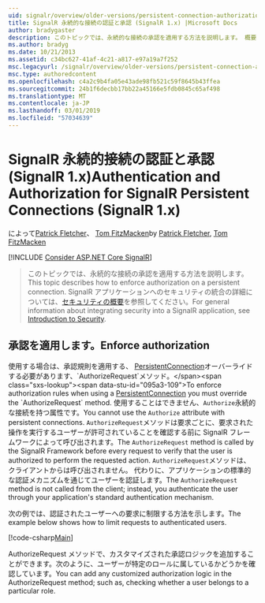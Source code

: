 ```yaml
---
uid: signalr/overview/older-versions/persistent-connection-authorization
title: SignalR 永続的な接続の認証と承認 (SignalR 1.x) |Microsoft Docs
author: bradygaster
description: このトピックでは、永続的な接続の承認を適用する方法を説明します。 概要については、SignalR アプリケーションでは、セキュリティと統合しています.
ms.author: bradyg
ms.date: 10/21/2013
ms.assetid: c34bc627-41af-4c21-a817-e97a19a7f252
msc.legacyurl: /signalr/overview/older-versions/persistent-connection-authorization
msc.type: authoredcontent
ms.openlocfilehash: c4a2c9b4fa05e43ade98fb521c59f8645b43ffea
ms.sourcegitcommit: 24b1f6decbb17bb22a45166e5fdb0845c65af498
ms.translationtype: MT
ms.contentlocale: ja-JP
ms.lasthandoff: 03/01/2019
ms.locfileid: "57034639"
---
```

<a name="authentication-and-authorization-for-signalr-persistent-connections-signalr-1x"></a><span data-ttu-id="095a3-104">SignalR 永続的接続の認証と承認 (SignalR 1.x)</span><span class="sxs-lookup"><span data-stu-id="095a3-104">Authentication and Authorization for SignalR Persistent Connections (SignalR 1.x)</span></span>
====================
<span data-ttu-id="095a3-105">によって[Patrick Fletcher](https://github.com/pfletcher)、 [Tom FitzMacken](https://github.com/tfitzmac)</span><span class="sxs-lookup"><span data-stu-id="095a3-105">by [Patrick Fletcher](https://github.com/pfletcher), [Tom FitzMacken](https://github.com/tfitzmac)</span></span>

[!INCLUDE [Consider ASP.NET Core SignalR](~/includes/signalr/signalr-version-disambiguation.md)]

> <span data-ttu-id="095a3-106">このトピックでは、永続的な接続の承認を適用する方法を説明します。</span><span class="sxs-lookup"><span data-stu-id="095a3-106">This topic describes how to enforce authorization on a persistent connection.</span></span> <span data-ttu-id="095a3-107">SignalR アプリケーションへのセキュリティの統合の詳細については、[セキュリティの概要](index.md)を参照してください。</span><span class="sxs-lookup"><span data-stu-id="095a3-107">For general information about integrating security into a SignalR application, see [Introduction to Security](index.md).</span></span>


## <a name="enforce-authorization"></a><span data-ttu-id="095a3-108">承認を適用します。</span><span class="sxs-lookup"><span data-stu-id="095a3-108">Enforce authorization</span></span>

<span data-ttu-id="095a3-109">使用する場合は、承認規則を適用する、 [PersistentConnection](https://msdn.microsoft.com/library/microsoft.aspnet.signalr.persistentconnection(v=vs.111).aspx)オーバーライドする必要があります、`AuthorizeRequest`メソッド。</span><span class="sxs-lookup"><span data-stu-id="095a3-109">To enforce authorization rules when using a [PersistentConnection](https://msdn.microsoft.com/library/microsoft.aspnet.signalr.persistentconnection(v=vs.111).aspx) you must override the `AuthorizeRequest` method.</span></span> <span data-ttu-id="095a3-110">使用することはできません、`Authorize`永続的な接続を持つ属性です。</span><span class="sxs-lookup"><span data-stu-id="095a3-110">You cannot use the `Authorize` attribute with persistent connections.</span></span> <span data-ttu-id="095a3-111">`AuthorizeRequest`メソッドは要求ごとに、要求された操作を実行するユーザーが許可されていることを確認する前に SignalR フレームワークによって呼び出されます。</span><span class="sxs-lookup"><span data-stu-id="095a3-111">The `AuthorizeRequest` method is called by the SignalR Framework before every request to verify that the user is authorized to perform the requested action.</span></span> <span data-ttu-id="095a3-112">`AuthorizeRequest`メソッドは、クライアントからは呼び出されません。 代わりに、アプリケーションの標準的な認証メカニズムを通じてユーザーを認証します。</span><span class="sxs-lookup"><span data-stu-id="095a3-112">The `AuthorizeRequest` method is not called from the client; instead, you authenticate the user through your application's standard authentication mechanism.</span></span>

<span data-ttu-id="095a3-113">次の例では、認証されたユーザーへの要求に制限する方法を示します。</span><span class="sxs-lookup"><span data-stu-id="095a3-113">The example below shows how to limit requests to authenticated users.</span></span>

[!code-csharp[Main](persistent-connection-authorization/samples/sample1.cs)]

<span data-ttu-id="095a3-114">AuthorizeRequest メソッドで、カスタマイズされた承認ロジックを追加することができます。次のように、ユーザーが特定のロールに属しているかどうかを確認しています。</span><span class="sxs-lookup"><span data-stu-id="095a3-114">You can add any customized authorization logic in the AuthorizeRequest method; such as, checking whether a user belongs to a particular role.</span></span>

